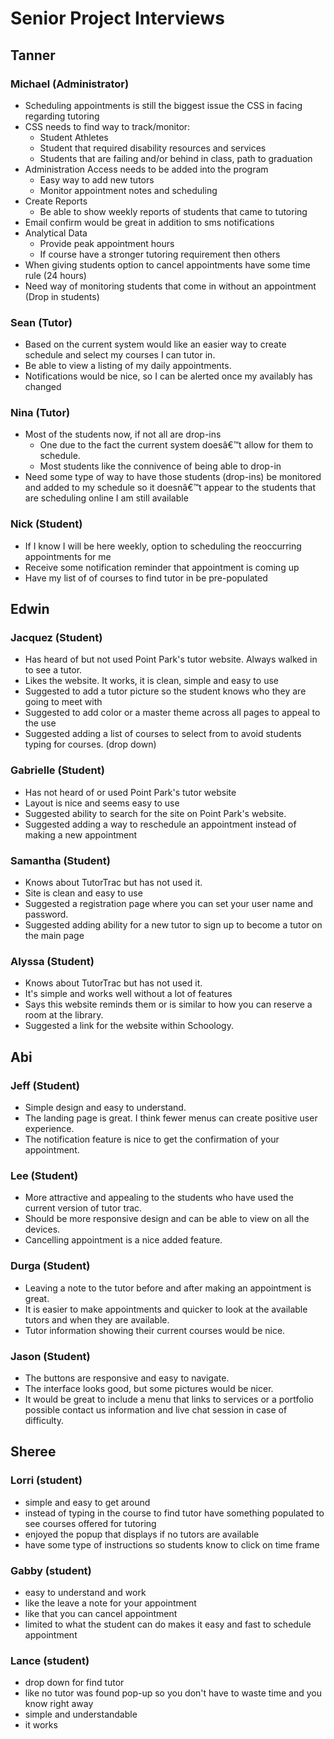 # Senior Project Interviews

## Tanner

### Michael (Administrator)
* Scheduling appointments is still the biggest issue the CSS in facing regarding tutoring
* CSS needs to find way to track/monitor:
    - Student Athletes
    - Student that required disability resources and services
    - Students that are failing and/or behind in class, path to graduation
*  Administration Access needs to be added into the program
    - Easy way to add new tutors
    - Monitor appointment notes and scheduling
* Create Reports
    - Be able to show weekly reports of students that came to tutoring
* Email confirm would be great in addition to sms notifications
* Analytical Data
    - Provide peak appointment hours
    - If course have a stronger tutoring requirement then others
* When giving students option to cancel appointments have some time rule (24 hours)
* Need way of monitoring students that come in without an appointment (Drop in students)

### Sean (Tutor)
* Based on the current system would like an easier way to create schedule and select my courses I can tutor in.
* Be able to view a listing of my daily appointments.
* Notifications would be nice, so I can be alerted once my availably has changed


### Nina (Tutor)
* Most of the students now, if not all are drop-ins
    - One due to the fact the current system doesâ€™t allow for them to schedule.
    - Most students like the connivence of being able to drop-in
* Need some type of way to have those students (drop-ins) be monitored and added to my schedule so it doesnâ€™t appear to the students that are scheduling online  I am still available


### Nick (Student)
* If I know I will be here weekly, option to scheduling the reoccurring appointments for me
* Receive some notification reminder that appointment is coming up
* Have my list of of courses to find tutor in be pre-populated


## Edwin
### Jacquez (Student)
* Has heard of but not used Point Park's tutor website. Always walked in to see a tutor.
* Likes the website. It works, it is clean, simple and easy to use
* Suggested to add a tutor picture so the student knows who they are going to meet with
* Suggested to add color or a master theme across all pages to appeal to the use
* Suggested adding a list of courses to select from to avoid students typing for courses. (drop down)


### Gabrielle (Student)
* Has not heard of or used Point Park's tutor website
* Layout is nice and seems easy to use
* Suggested ability to search for the site on Point Park's website.
* Suggested adding a way to reschedule an appointment instead of making a new appointment

### Samantha (Student)
* Knows about TutorTrac but has not used it.
* Site is clean and easy to use
* Suggested a registration page where you can set your user name and password.
*  Suggested adding ability for a new tutor to sign up to become a tutor on the main page

### Alyssa (Student)
* Knows about TutorTrac but has not used it.
* It's simple and works well without a lot of features
* Says this website reminds them or is similar to how you can reserve a room at the library.
* Suggested a link for the website within Schoology.



## Abi
### Jeff (Student)
* Simple design and easy to understand. 
* The landing page is great. I think fewer menus can create positive user experience.
* The notification feature is nice to get the confirmation of your appointment.

### Lee (Student)
* More attractive and appealing to the students who have used the current version of tutor trac.
* Should be more responsive design and can be able to view on all the devices.
* Cancelling appointment is a nice added feature.

### Durga (Student)
* Leaving a note to the tutor before and after making an appointment is great.
* It is easier to make appointments and quicker to look at the available tutors and when they are available.
* Tutor information showing their current courses would be nice.

### Jason (Student)
* The buttons are responsive and easy to navigate.
* The interface looks good, but some pictures would be nicer.
* It would be great to include a menu that links to services or a portfolio possible contact us information and live chat session in case of difficulty.

## Sheree

### Lorri (student)
* simple and easy to get around
* instead of typing in the course to find tutor have something populated to see courses offered for tutoring
* enjoyed the popup that displays if no tutors are available
* have some type of instructions so students know to click on time frame
### Gabby (student)
* easy to understand and work
* like the leave a note for your appointment
* like that you can cancel appointment
* limited to what the student can do makes it easy and fast to schedule appointment
### Lance (student)
* drop down for find tutor
* like no tutor was found pop-up so you don't have to waste time and you know right away
* simple and understandable
* it works
